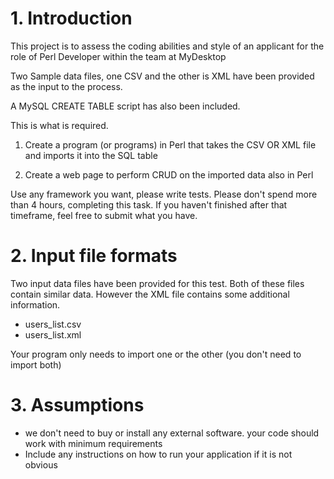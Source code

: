 # 1. Introduction
This project is to assess the coding abilities and style of an applicant for the role of Perl Developer
within the team at MyDesktop

Two Sample data files, one CSV and the other is XML have been provided as the input to the process.

A MySQL CREATE TABLE script has also been included. 

This is what is required.

1. Create a program (or programs) in Perl that takes the CSV OR XML file and imports it into the SQL table

2. Create a web page to perform CRUD on the imported data also in Perl

Use any framework you want, please write tests. Please don't spend more than 4 hours, completing this task. If you haven't finished after that timeframe, feel free to submit what you have. 

# 2. Input file formats
Two input data files have been provided for this test. Both of these files contain similar data. However the XML file contains some additional information.

 * users_list.csv
 * users_list.xml
 
 Your program only needs to import one or the other (you don't need to import both)

# 3. Assumptions
  * we don't need to buy or install any external software. your code should work with minimum requirements
  * Include any instructions on how to run your application if it is not obvious
